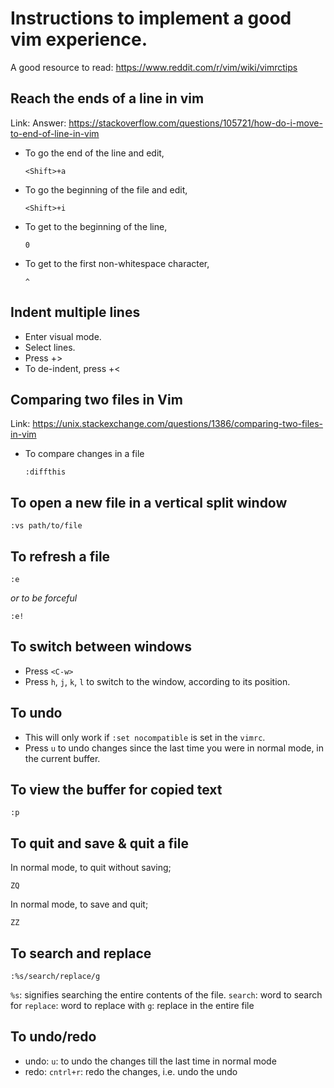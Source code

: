 # Instructions to implement a good vim experience.

A good resource to read: https://www.reddit.com/r/vim/wiki/vimrctips

## Reach the ends of a line in vim

Link: Answer: https://stackoverflow.com/questions/105721/how-do-i-move-to-end-of-line-in-vim

- To go the end of the line and edit,
    ```
    <Shift>+a
    ```
- To go the beginning of the file and edit,
    ```
    <Shift>+i
    ```
- To get to the beginning of the line,
    ```
    0
    ```
- To get to the first non-whitespace character,
    ```
    ^
    ```

## Indent multiple lines

- Enter visual mode.
- Select lines.
- Press <Shift>+>
- To de-indent, press <Shift>+<

## Comparing two files in Vim

Link: https://unix.stackexchange.com/questions/1386/comparing-two-files-in-vim

- To compare changes in a file 
    ```
    :diffthis
    ```
## To open a new file in a vertical split window

```
:vs path/to/file
```
## To refresh a file

```
:e
```
*or to be forceful*
```
:e!
```
## To switch between windows
- Press `<C-w>`
- Press `h`, `j`, `k`, `l` to switch to the window, according to its position.

## To undo
- This will only work if `:set nocompatible` is set in the `vimrc`.
- Press `u` to undo changes since the last time you were in normal mode, in the current buffer. 

## To view the buffer for copied text
```
:p
```
## To quit and save & quit a file

In normal mode, to quit without saving;
```
ZQ
```

In normal mode, to save and quit;
```
ZZ
```

## To search and replace

```
:%s/search/replace/g
```
`%s`: signifies searching the entire contents of the file.
`search`: word to search for
`replace`: word to replace with
`g`: replace in the entire file

## To undo/redo

- undo:
`u`: to undo the changes till the last time in normal mode
- redo:
`cntrl+r`: redo the changes, i.e. undo the undo
